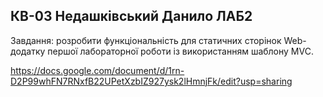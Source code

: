 ## КВ-03 Недашківський Данило ЛАБ2

Завдання: розробити функціональність для статичних сторінок Web-додатку першої лабораторної роботи із використанням шаблону MVC.

https://docs.google.com/document/d/1rn-D2P99whFN7RNxfB22UPetXzbIZ927ysk2lHmnjFk/edit?usp=sharing
